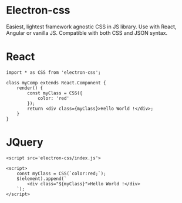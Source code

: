# Electron-css

Easiest, lightest framework agnostic CSS in JS library. Use with React, Angular or vanilla JS. Compatible with both CSS and JSON syntax.

# React

```
import * as CSS from 'electron-css';

class myComp extends React.Component {
    render() {
        const myClass = CSS({
            color: 'red'
        });
        return <div class={myClass}>Hello World !</div>;
    }
}
```

# JQuery

```
<script src='electron-css/index.js'>

<script>
    const myClass = CSS(`color:red;`);
    $(element).append(`
        <div class="${myClass}">Hello World !</div>
    `);
</script>
```